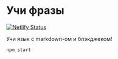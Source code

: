 # Учи фразы

[![Netlify Status](https://api.netlify.com/api/v1/badges/7b464bf5-9b1d-477d-855f-3affb5584f9b/deploy-status)](https://app.netlify.com/sites/learn-phrases/deploys)

Учи язык с markdown-ом и блэкджеком!

`npm start`
